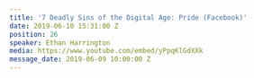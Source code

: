 ```yaml
---
title: '7 Deadly Sins of the Digital Age: Pride (Facebook)'
date: 2019-06-10 15:31:00 Z
position: 26
speaker: Ethan Harrington
media: https://www.youtube.com/embed/yPpqKlGdXXk
message_date: 2019-06-09 10:00:00 Z
---
```



